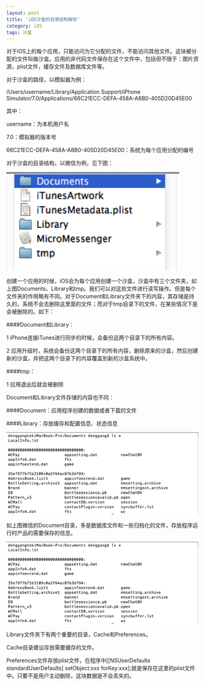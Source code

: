 ```yaml
---
layout: post
title: 'iOS沙盒的目录结构解析'
category: iOS
tags: 沙盒
---
```


对于iOS上的每个应用，只能访问为它分配的文件，不能访问其他文件。这块被分配的文件叫做沙盒。应用的非代码文件保存在这个文件中，包括但不限于：图片资源，plist文件，缓存文件及数据库文件等。

对于沙盒的路径，以模拟器为例：

/Users/username/Library/Application Support/iPhone Simulator/7.0/Applications/66C21ECC-DEFA-458A-A8B0-405D20D45E00

其中：

username：为本机用户名

7.0：模拟器的版本号

66C21ECC-DEFA-458A-A8B0-405D20D45E00：系统为每个应用分配的编号


对于沙盒的目录结构，以微信为例，见下图：

![微信沙盒目录结构](/assets/20140126iOSsanbox_1.png)
 
创建一个应用的时候，iOS会为每个应用创建一个沙盒，沙盒中有三个文件夹，如上图Documents、Library和tmp。我们可以对这些文件进行读写操作。但是每个文件夹的作用略有不同。对于Document和Library文件夹下的内容，其存储是持久的，系统不会去删除这里面的文件；而对于tmp目录下的文件，在某些情况下是会被删除的。如下：

####Document和Library：

1 iPhone连接iTunes进行同步的时候，会备份这两个目录下的所有内容。

2 应用升级时，系统会备份这两个目录下的所有内容，删除原来的沙盒，然后创建新的沙盒，并把这两个目录下的内容覆盖到新的沙盒系统中。

####tmp：

1 应用退出后就会被删除

Document和Library文件存储的内容也不同：

####Document：应用程序创建的数据或者下载的文件

####Library：存放缓存和配置信息、状态信息


 ![微信Document目录](/assets/20140126iOSsanbox_2.png)
 
如上图微信的Document目录，多是数据库文件和一些归档化的文件，存放程序运行时产品的需要保存的信息。

 
 ![微信Library目录](/assets/20140126iOSsanbox_2.png)
 
Library文件夹下有两个重要的目录，Cache和Preferences。

Cache目录建议存放需要缓存的文件。

Preferences文件存放plist文件，在程序中[[NSUserDefaults standardUserDefaults] setObject:xxx forKey:xxx];就是保存在这里的plist文件中。只要不是用户主动删除，这块数据是不会丢失的。


